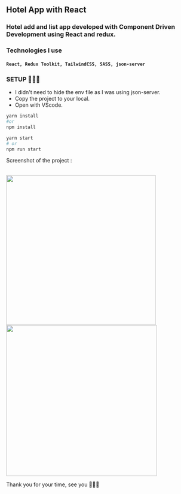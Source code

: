 ## Hotel App with React

### Hotel add and list app developed with Component Driven Development using React and redux.

### Technologies I use

#### `React, Redux Toolkit, TailwindCSS, SASS, json-server`

### SETUP 🚀🚀🚀

- I didn't need to hide the env file as I was using json-server.
- Copy the project to your local.
- Open with VScode.

```bash
yarn install
#or
npm install

yarn start
# or
npm run start
```

Screenshot of the project : <br> <br>

<div float="left">
  <img src="https://user-images.githubusercontent.com/25962055/173254287-16746761-6ca3-40c9-a81c-722b601eac36.png" width="400" />
  <img src="https://user-images.githubusercontent.com/25962055/173254339-718408f2-6d75-48a6-aa81-23776906f26a.png" width="403" /> 
</div>

Thank you for your time, see you 🚀🚀🚀
